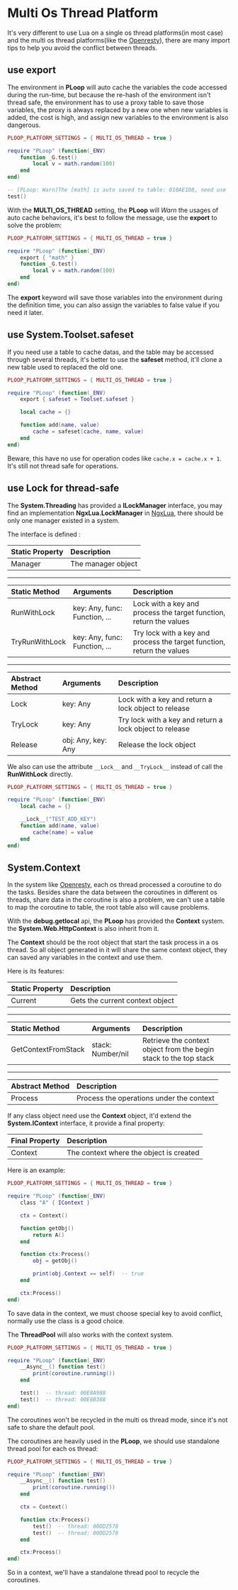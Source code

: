 # Multi Os Thread Platform

It's very different to use Lua on a single os thread platforms(in most case) and the multi os thread platforms(like the [Openresty][]), there are many import tips to help you avoid the conflict between threads.


## use export

The environment in **PLoop** will auto cache the variables the code accessed during the run-time, but because the re-hash of the environment isn't thread safe, the environment has to use a proxy table to save those variables, the proxy is always replaced by a new one when new variables is added, the cost is high, and assign new variables to the environment is also dangerous.

```lua
PLOOP_PLATFORM_SETTINGS = { MULTI_OS_THREAD = true }

require "PLoop" (function(_ENV)
	function _G.test()
		local v = math.random(100)
	end
end)

-- [PLoop: Warn]The [math] is auto saved to table: 010AE1D8, need use 'export{ "math" }'@xxxxx.lua:5	4
test()
```

With the **MULTI_OS_THREAD** setting, the **PLoop** will *Warn* the usages of auto cache behaviors, it's best to follow the message, use the **export** to solve the problem:

```lua
PLOOP_PLATFORM_SETTINGS = { MULTI_OS_THREAD = true }

require "PLoop" (function(_ENV)
	export { "math" }
	function _G.test()
		local v = math.random(100)
	end
end)
```

The **export** keyword will save those variables into the environment during the definition time, you can also assign the variables to false value if you need it later.


## use System.Toolset.safeset

If you need use a table to cache datas, and the table may be accessed through several threads, it's better to use the **safeset** method, it'll clone a new table used to replaced the old one.

```lua
PLOOP_PLATFORM_SETTINGS = { MULTI_OS_THREAD = true }

require "PLoop" (function(_ENV)
	export { safeset = Toolset.safeset }

	local cache = {}

	function add(name, value)
		cache = safeset(cache, name, value)
	end
end)
```

Beware, this have no use for operation codes like `cache.x = cache.x + 1`. It's still not thread safe for operations.


## use Lock for thread-safe

The **System.Threading** has provided a **ILockManager** interface, you may find an implementation **NgxLua.LockManager** in [NgxLua][], there should be only one manager existed in a system.

The interface is defined :

Static Property      |Description
:--------------------|:-----------------------------
Manager              |The manager object
----------------------------------------------------


Static Method        |Arguments                      |Description
:--------------------|:------------------------------|:-------------------------
RunWithLock          |key: Any, func: Function, ...  |Lock with a key and process the target function, return the values
TryRunWithLock       |key: Any, func: Function, ...  |Try lock with a key and process the target function, return the values
--------------------------------------------------------------------------------


Abstract Method      |Arguments                      |Description
:--------------------|:------------------------------|:-------------------------
Lock                 |key: Any                       |Lock with a key and return a lock object to release
TryLock              |key: Any                       |Try lock with a key and return a lock object to release
Release              |obj: Any, key: Any             |Release the lock object

We also can use the attribute `__Lock__` and `__TryLock__` instead of call the **RunWithLock** directly.

```lua
PLOOP_PLATFORM_SETTINGS = { MULTI_OS_THREAD = true }

require "PLoop" (function(_ENV)
	local cache = {}

	__Lock__("TEST_ADD_KEY")
	function add(name, value)
		cache[name] = value
	end
end)
```


## System.Context

In the system like [Openresty][], each os thread processed a coroutine to do the tasks. Besides share the data between the coroutines in different os threads, share data in the coroutine is also a problem, we can't use a table to map the coroutine to table, the root table also will cause problems.

With the **debug.getlocal** api, the **PLoop** has provided the **Context** system. the **System.Web.HttpContext** is also inherit from it.

The **Context** should be the root object that start the task process in a os thread. So all object generated in it will share the same context object, they can saved any variables in the context and use them.

Here is its features:

Static Property   |Description
:-----------------|:-------------------------
Current           |Gets the current context object
---------------------------------------------


Static Method         |Arguments          |Description
:---------------------|:------------------|:-------------
GetContextFromStack   |stack: Number/nil  |Retrieve the context object from the begin stack to the top stack
---------------------------------------------------------


Abstract Method   |Description
:-----------------|:---------------------------
Process           |Process the operations under the context


If any class object need use the **Context** object, it'd extend the **System.IContext** interface, it provide a final property:

Final Property    |Description
:-----------------|:---------------------------
Context           |The context where the object is created


Here is an example:

```lua
PLOOP_PLATFORM_SETTINGS = { MULTI_OS_THREAD = true }

require "PLoop" (function(_ENV)
	class "A" { IContext }

	ctx = Context()

	function getObj()
		return A()
	end

	function ctx:Process()
		obj = getObj()

		print(obj.Context == self)  -- true
	end

	ctx:Process()
end)
```

To save data in the context, we must choose special key to avoid conflict, normally use the class is a good choice.

The **ThreadPool** will also works with the context system.

```lua
PLOOP_PLATFORM_SETTINGS = { MULTI_OS_THREAD = true }

require "PLoop" (function(_ENV)
	__Async__() function test()
		print(coroutine.running())
	end

	test()  -- thread: 00E8A988
	test()  -- thread: 00E8B388
end)
```

The coroutines won't be recycled in the multi os thread mode, since it's not safe to share the default pool.

The coroutines are heavily used in the **PLoop**, we should use standalone thread pool for each os thread:

```lua
PLOOP_PLATFORM_SETTINGS = { MULTI_OS_THREAD = true }

require "PLoop" (function(_ENV)
	__Async__() function test()
		print(coroutine.running())
	end

	ctx = Context()

	function ctx:Process()
		test()  -- thread: 00DD2578
		test()  -- thread: 00DD2578
	end

	ctx:Process()
end)
```

So in a context, we'll have a standalone thread pool to recycle the coroutines.


[Openresty]: https://github.com/openresty/lua-nginx-module/ "Openresty"
[NgxLua]: https://github.com/kurapica/NgxLua/ "An implementation for the Openresty"